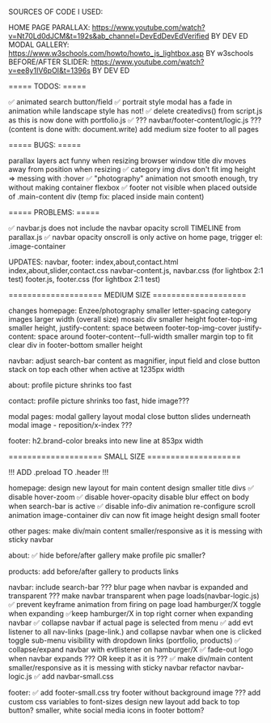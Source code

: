 SOURCES OF CODE I USED:

HOME PAGE PARALLAX: https://www.youtube.com/watch?v=Nt70Ld0dJCM&t=192s&ab_channel=DevEdDevEdVerified BY DEV ED
MODAL GALLERY: https://www.w3schools.com/howto/howto_js_lightbox.asp BY w3schools
BEFORE/AFTER SLIDER: https://www.youtube.com/watch?v=ee8y1IV6pOI&t=1396s BY DEV ED

===== TODOS: =====

✅ animated search button/field
✅ portrait style modal has a fade in animation while landscape style has not!
✅ delete createdivs() from script.js as this is now done with portfolio.js
✅ ??? navbar/footer-content/logic.js ??? (content is done with: document.write)
add medium size footer to all pages

===== BUGS: =====

parallax layers act funny when resizing browser window
title div moves away from position when resizing
✅ category img divs don't fit img height => messing with :hover
✅ "photography" animation not smooth enough, try without making container flexbox
✅ footer not visible when placed outside of .main-content div (temp fix: placed inside main content)

===== PROBLEMS: =====

✅ navbar.js does not include the navbar opacity scroll TIMELINE from parallax.js
✅ navbar opacity onscroll is only active on home page, trigger el: .image-container

UPDATES:
    navbar, footer:
    index,about,contact.html
    index,about,slider,contact.css
    navbar-content.js, navbar.css (for lightbox 2:1 test)
    footer.js, footer.css (for lightbox 2:1 test)

==================== MEDIUM SIZE ====================

changes
    homepage:
        Enzee/photography smaller letter-spacing
        category images larger width (overall size)
        mosaic div smaller height
        footer-top-img smaller height, justify-content: space between
        footer-top-img-cover justify-content: space around
        footer-content--full-width smaller margin top to fit clear div in
        footer-bottom smaller height

navbar:
    adjust search-bar content as magnifier, input field and close button stack on top each other when active at 1235px width

about:
    profile picture shrinks too fast

contact:
    profile picture shrinks too fast, hide image???

modal pages:
    modal gallery layout
    modal close button slides underneath modal image - reposition/x-index ???


footer:
    h2.brand-color breaks into new line at 853px width

==================== SMALL SIZE ====================

!!! ADD .preload TO .header !!!

homepage:
    design new layout for main content
    design smaller title divs
    ✅ disable hover-zoom
    ✅ disable hover-opacity
    disable blur effect on body when search-bar is active
    ✅ disable info-div animation
    re-configure scroll animation
    image-container div can now fit image height
    design small footer

other pages:
    make div/main content smaller/responsive as it is messing with sticky navbar

about:
    ✅ hide before/after gallery 
    make profile pic smaller?

products:
    add before/after gallery to products links

navbar:
    include search-bar ???
    blur page when navbar is expanded and transparent ???
    make navbar transparent when page loads(navbar-logic.js)
    ✅ prevent keyframe animation from firing on page load
    hamburger/X toggle when expanding
    ✅keep hamburger/X in top right corner when expanding navbar
    ✅ collapse navbar if actual page is selected from menu
    ✅ add evt listener to all nav-links (page-link.) and collapse navbar when one is clicked
    toggle sub-menu visibility with dropdown links (portfolio, products)
    ✅ collapse/expand navbar with evtlistener on hamburger/X
    ✅ fade-out logo when navbar expands ??? OR keep it as it is ???
    ✅ make div/main content smaller/responsive as it is messing with sticky navbar
    refactor navbar-logic.js
    ✅ add navbar-small.css

footer:
    ✅ add footer-small.css
    try footer without background image ???
    add custom css variables to font-sizes
    design new layout
    add back to top button?
    smaller, white social media icons in footer bottom?
